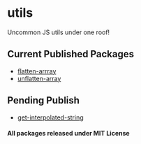 # utils

Uncommon JS utils under one roof!

## Current Published Packages

- [flatten-arrray](https://github.com/sambhav2612/utils/tree/main/flatten-array)
- [unflatten-array](https://github.com/sambhav2612/utils/tree/main/unflatten-array)

## Pending Publish

- [get-interpolated-string](https://github.com/sambhav2612/utils/tree/main/get-interpolated-string)

#### All packages released under MIT License
